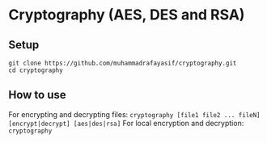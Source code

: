 # Cryptography (AES, DES and RSA)
## Setup
```
git clone https://github.com/muhammadrafayasif/cryptography.git
cd cryptography
```

## How to use
For encrypting and decrypting files:
``cryptography [file1 file2 ... fileN] [encrypt|decrypt] [aes|des|rsa]``
For local encryption and decryption:
``cryptography``
